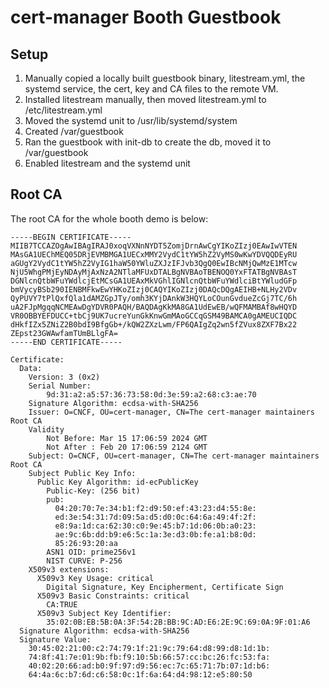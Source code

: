 # cert-manager Booth Guestbook

## Setup

1. Manually copied a locally built guestbook binary, litestream.yml, the systemd service, the cert, key and CA files to the remote VM.
2. Installed litestream manually, then moved litestream.yml to /etc/litestream.yml
3. Moved the systemd unit to /usr/lib/systemd/system
4. Created /var/guestbook
5. Ran the guestbook with init-db to create the db, moved it to /var/guestbook
6. Enabled litestream and the systemd unit

## Root CA

The root CA for the whole booth demo is below:

```text
-----BEGIN CERTIFICATE-----
MIIB7TCCAZOgAwIBAgIRAJ0xoqVXNnNYDT5ZomjDrnAwCgYIKoZIzj0EAwIwVTEN
MAsGA1UEChMEQ05DRjEVMBMGA1UECxMMY2VydC1tYW5hZ2VyMS0wKwYDVQQDEyRU
aGUgY2VydC1tYW5hZ2VyIG1haW50YWluZXJzIFJvb3QgQ0EwIBcNMjQwMzE1MTcw
NjU5WhgPMjEyNDAyMjAxNzA2NTlaMFUxDTALBgNVBAoTBENOQ0YxFTATBgNVBAsT
DGNlcnQtbWFuYWdlcjEtMCsGA1UEAxMkVGhlIGNlcnQtbWFuYWdlciBtYWludGFp
bmVycyBSb290IENBMFkwEwYHKoZIzj0CAQYIKoZIzj0DAQcDQgAEIHB+NLHy2VDv
QyPUVY7tPlQxfQla1dAMZGpJTy/omh3KYjDAnkW3HQYLoCOunGvdueZcGj7TC/6h
uA2FJpMgqqNCMEAwDgYDVR0PAQH/BAQDAgKkMA8GA1UdEwEB/wQFMAMBAf8wHQYD
VR0OBBYEFDUCC+tbCj9UK7ucreYunGkKnwGmMAoGCCqGSM49BAMCA0gAMEUCIQDC
dHkfIZx5ZNiZ2B0bdI9BfgGb+/kQW2ZXzLwm/FP6QAIgZq2wn5fZVux8ZXF7Bx22
ZEpst23GWAwfamTUmBLlgFA=
-----END CERTIFICATE-----
```

```text
Certificate:
  Data:
    Version: 3 (0x2)
    Serial Number:
        9d:31:a2:a5:57:36:73:58:0d:3e:59:a2:68:c3:ae:70
    Signature Algorithm: ecdsa-with-SHA256
    Issuer: O=CNCF, OU=cert-manager, CN=The cert-manager maintainers Root CA
    Validity
        Not Before: Mar 15 17:06:59 2024 GMT
        Not After : Feb 20 17:06:59 2124 GMT
    Subject: O=CNCF, OU=cert-manager, CN=The cert-manager maintainers Root CA
    Subject Public Key Info:
      Public Key Algorithm: id-ecPublicKey
        Public-Key: (256 bit)
        pub:
          04:20:70:7e:34:b1:f2:d9:50:ef:43:23:d4:55:8e:
          ed:3e:54:31:7d:09:5a:d5:d0:0c:64:6a:49:4f:2f:
          e8:9a:1d:ca:62:30:c0:9e:45:b7:1d:06:0b:a0:23:
          ae:9c:6b:dd:b9:e6:5c:1a:3e:d3:0b:fe:a1:b8:0d:
          85:26:93:20:aa
        ASN1 OID: prime256v1
        NIST CURVE: P-256
    X509v3 extensions:
      X509v3 Key Usage: critical
        Digital Signature, Key Encipherment, Certificate Sign
      X509v3 Basic Constraints: critical
        CA:TRUE
      X509v3 Subject Key Identifier:
        35:02:0B:EB:5B:0A:3F:54:2B:BB:9C:AD:E6:2E:9C:69:0A:9F:01:A6
  Signature Algorithm: ecdsa-with-SHA256
  Signature Value:
    30:45:02:21:00:c2:74:79:1f:21:9c:79:64:d8:99:d8:1d:1b:
    74:8f:41:7e:01:9b:fb:f9:10:5b:66:57:cc:bc:26:fc:53:fa:
    40:02:20:66:ad:b0:9f:97:d9:56:ec:7c:65:71:7b:07:1d:b6:
    64:4a:6c:b7:6d:c6:58:0c:1f:6a:64:d4:98:12:e5:80:50
```
